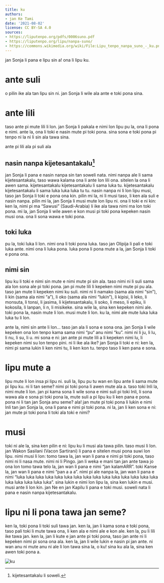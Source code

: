 ```yaml
---
title: ku
authors:
- jan Ke Tami
date: '2021-08-02'
license: CC BY-SA 4.0
sources:
- https://liputenpo.org/pdfs/0006suno.pdf
- https://liputenpo.org/lipu/nanpa-suno/
- https://commons.wikimedia.org/wiki/File:Lipu_tenpo_nanpa_suno_-_ku.png
---
```


jan Sonja li pana e lipu sin a! ona li lipu ku.

# ante suli

o pilin ike ala tan lipu sin ni. jan Sonja li wile ala ante e toki pona sina.

# ante lili

taso ante pi mute lili li lon. jan Sonja li pakala e nimi lon lipu pu la, ona li pona e nimi. ante la, ona li toki e nasin mute pi toki pona. sina sona e toki pona pi tenpo ni la ni li sin ala tawa sina.

ante pi lili ala pi suli ala

## nasin nanpa kijetesantakalu[^1]

jan Sonja li pana e nasin nanpa sin tan soweli nata. nimi nanpa ale li sama kijetesantakalu, taso wawa kalama ona li ante lon lili ona. sitelen la ona li awen sama. kijetesantakalu kijetesantakalu li sama luka tu. kijetesantakalu kijetesantakalu li sama luka luka luka tu tu. nasin nanpa ni li lon lipu musi, taso jan Sonja li toki e pona ona kin. pilin mi la, ni li musi taso, li ken ala suli e nasin nanpa. pilin mi la, jan Sonja li musi mute lon lipu ni. ona li toki e ni kin: ken la, nimi pi ma “Sawusi” (Saudi-Arabia) li ike ala tawa nimi ma lon toki pona. mi la, jan Sonja li wile awen e kon musi pi toki pona kepeken nasin musi ona. ona li sona wawa e toki pona.

[^1]: kijetesantakalu li soweli.

## toki luka

pu la, toki luka li lon. nimi ona li toki pona luka. taso jan Olipija li pali e toki luka ante. nimi ona li luka pona. luka pona li pona mute a la, jan Sonja li toki e pona ona.

## nimi sin

lipu ku li toki e nimi sin mute e nimi mute pi sin ala. taso nimi ni li suli sama ala lon sona ale pi toki pona. jan pi mute lili li kepeken nimi mute pi pu ala. taso jan mute li kepeken nimi ku suli. nimi ni li namako (sama ala nimi “sin”), li kin (sama ala nimi “a”), li oko (sama ala nimi “lukin”), li kipisi, li leko, li monsuta, li tonsi, li jasima, li kijetesantakalu, li soko, li meso, li epiku, li kokosila, li lanpan, li n, li misikeke. sina wile la, sina ken kepeken nimi ale. toki pona la, nasin mute li lon. musi mute li lon. ku la, nimi ale mute luka luka luka tu li lon.

ante la, nimi sin ante li lon… taso jan ala li sona e sona ona. jan Sonja li wile kepeken ona lon tenpo kama sama nimi “pu“ anu nimi “ku”. nimi ni li ju, li lu, li nu, li su, li u. mi sona e ni: jan ante pi mute lili a li kepeken nimi lu, li kepeken nimi su lon tenpo pini. ni li ike ala ike? jan Sonja li toki e ni: ken la, nimi pi sama lukin li ken nimi tu, li ken kon tu. tenpo taso li ken pana e sona.

# lipu mute a

lipu mute li lon insa pi lipu ni. suli la, lipu pu tu wan en lipu ante li sama mute pi lipu ku. ni li tan seme? nimi pi toki pona li awen mute ala a. taso toki Inli la, nimi mute li lon. jan pi kama sona li wile sona e nimi suli pi toki Inli, li sona wawa ala e sona pi toki pona la, mute suli a pi lipu ku li ken pana e pona. pona ni li tan jan Sonja anu seme? ala! jan mute pi toki pona li lukin e nimi Inli tan jan Sonja la, ona li pana e nimi pi toki pona. ni la, jan li ken sona e ni: jan mute pi toki pona li toki ala toki e nimi?

# musi

toki ni ale la, sina ken pilin e ni: lipu ku li musi ala tawa pilin. taso musi li lon. jan Wakon Sasilani (Vacon Sartirani) li pana e sitelen musi pona suwi lon lipu. nimi musi li lon: tomo tawa la, jan wan li pana e nimi pi toki pona, taso nimi ni li nasa mute. nimi ni li Pingo. jan li weka e mani tan jan ante tawa jo ona lon tomo tawa telo la, jan wan li pana e nimi “jan kalamARR”. toki Kanse la, jan wan li pana e nimi “pan a a a”. nimi pi ale nanpa la, jan wan li pana e nimi “luka luka luka luka luka luka luka luka luka luka luka luka luka luka luka luka luka luka luka luka”. sina lukin e nimi lon lipu la, sina ken lukin e musi. musi ante li lon kin. jan Ne en jan Kapilu li pana e toki musi. soweli nata li pana e nasin nanpa kijetesantakalu.

# lipu ni li pona tawa jan seme?

ken la, toki pona li toki suli tawa jan. ken la, jan li kama sona e toki pona, taso pali toki li mute tawa ona, li ken ala e nimi ale e kon ale. ken la, pu li lili ike tawa jan. ken la, jan li kute e jan ante pi toki pona, taso jan ante ni li kepeken nimi pi sona ona ala. ken la, jan li wile lukin e nasin pi jan ante. ni wan anu ni mute anu ni ale li lon tawa sina la, o ku! sina ku ala la, sina ken awen toki pona a.

![ku](https://upload.wikimedia.org/wikipedia/commons/7/71/Lipu_tenpo_nanpa_suno_-_ku.png)
